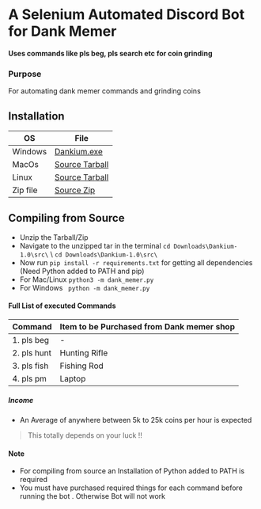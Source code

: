 # A Selenium Automated Discord Bot for Dank Memer
**Uses commands like pls beg, pls search etc for coin grinding**
### Purpose
For automating dank memer commands and grinding coins
## Installation

| OS  | File |
| ------------- | ------------- |
| Windows  | [Dankium.exe](https://github.com/Vishard-006/Dankium/releases/download/v1.0/Dankium.exe)  |
| MacOs  | [Source Tarball](https://github.com/Vishard-006/Dankium/archive/v1.0.tar.gz)  |
| Linux  | [Source Tarball](https://github.com/Vishard-006/Dankium/archive/v1.0.tar.gz) |
| Zip file | [Source Zip](https://github.com/Vishard-006/Dankium/archive/v1.0.zip) |
## Compiling from Source

 

 - Unzip the Tarball/Zip
 - Navigate to the unzipped tar in the terminal
  `cd Downloads\Dankium-1.0\src\` \ `cd Downloads\Dankium-1.0\src\`
 - Now run `pip install -r requirements.txt` for getting all dependencies (Need Python added to PATH and pip)
 - For Mac/Linux
  `python3 -m dank_memer.py`
  - For Windows
` python -m dank_memer.py`

#### Full List of executed Commands
| Command | Item to be Purchased from Dank memer shop |
|---------|-------------------------------------------| 
| 1. pls beg | - |
| 2. pls hunt | Hunting Rifle |
| 3. pls fish | Fishing Rod
| 4. pls pm  | Laptop |
##### Income 
- An Average of anywhere between 5k to 25k coins per hour is expected 
> This totally depends on your luck !!
#### Note 
- For compiling from source an Installation of Python added to PATH is required
- You must have purchased required things for each command before running the bot . Otherwise Bot will not work
   
    
